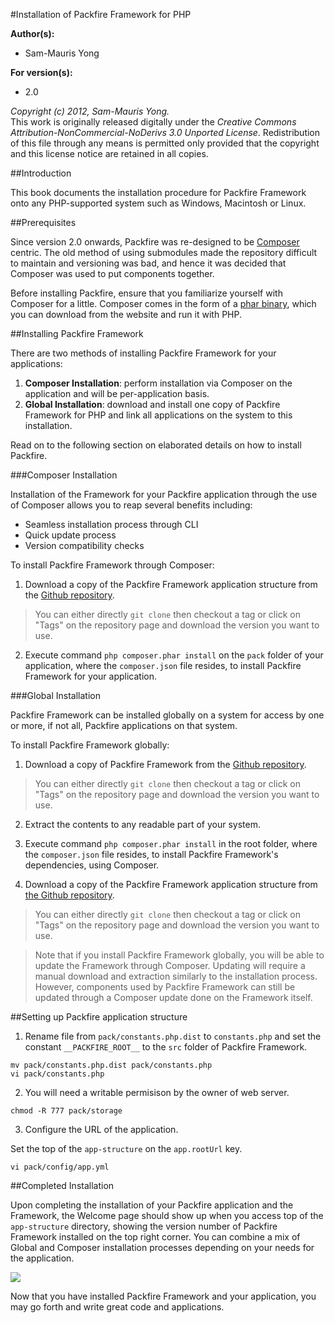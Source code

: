 #Installation of Packfire Framework for PHP

**Author(s):**

- Sam-Mauris Yong

**For version(s):**

 - 2.0


*Copyright (c) 2012, Sam-Mauris Yong.*  
This work is originally released digitally under the *Creative Commons Attribution-NonCommercial-NoDerivs 3.0 Unported License*. Redistribution of this file through any means is permitted only provided that the copyright and this license notice are retained in all copies. 

##Introduction

This book documents the installation procedure for Packfire Framework onto any PHP-supported system such as Windows, Macintosh or Linux. 

##Prerequisites

Since version 2.0 onwards, Packfire was re-designed to be [Composer](http://getcomposer.org) centric. The old method of using submodules made the repository difficult to maintain and versioning was bad, and hence it was decided that Composer was used to put components together.

Before installing Packfire, ensure that you familiarize yourself with Composer for a little. Composer comes in the form of a [phar binary](http://php.net/manual/en/intro.phar.php), which you can download from the website and run it with PHP. 

##Installing Packfire Framework

There are two methods of installing Packfire Framework for your applications:

1. **Composer Installation**: perform installation via Composer on the application and will be per-application basis.
2. **Global Installation**: download and install one copy of Packfire Framework for PHP and link all applications on the system to this installation.

Read on to the following section on elaborated details on how to install Packfire.

###Composer Installation

Installation of the Framework for your Packfire application through the use of Composer allows you to reap several benefits including:

- Seamless installation process through CLI
- Quick update process
- Version compatibility checks

To install Packfire Framework through Composer:

1. Download a copy of the Packfire Framework application structure from the [Github repository](https://github.com/packfire/app-structure).
  > You can either directly `git clone` then checkout a tag or click on "Tags" on the repository page and download the version you want to use.

2. Execute command `php composer.phar install` on the `pack` folder of your application, where the `composer.json` file resides, to install Packfire Framework for your application.

###Global Installation

Packfire Framework can be installed globally on a system for access by one or more, if not all, Packfire applications on that system.

To install Packfire Framework globally:

1. Download a copy of Packfire Framework from the [Github repository](https://github.com/packfire/packfire-framework).
  > You can either directly `git clone` then checkout a tag or click on "Tags" on the repository page and download the version you want to use.

2. Extract the contents to any readable part of your system. 

3. Execute command `php composer.phar install` in the root folder, where the `composer.json` file resides, to install Packfire Framework's dependencies, using Composer. 

4. Download a copy of the Packfire Framework application structure from [the Github repository](https://github.com/packfire/app-structure).
  > You can either directly `git clone` then checkout a tag or click on "Tags" on the repository page and download the version you want to use.

> Note that if you install Packfire Framework globally, you will be able to update the Framework through Composer. Updating will require a manual download and extraction similarly to the installation process. However, components used by Packfire Framework can still be updated through a Composer update done on the Framework itself. 


##Setting up Packfire application structure

1. Rename file from `pack/constants.php.dist` to `constants.php` and set the constant `__PACKFIRE_ROOT__` to the `src` folder of Packfire Framework.

```
mv pack/constants.php.dist pack/constants.php
vi pack/constants.php
```


2. You will need a writable permisison by the owner of web server.

```
chmod -R 777 pack/storage
```


3. Configure the URL of the application.

Set the top of the `app-structure` on the `app.rootUrl` key.

```
vi pack/config/app.yml
```


##Completed Installation


Upon completing the installation of your Packfire application and the Framework, the Welcome page should show up when you access top of the `app-structure` directory, showing the version number of Packfire Framework installed on the top right corner. You can combine a mix of Global and Composer installation processes depending on your needs for the application.

![](http://i.imgur.com/CVoxh.png)

Now that you have installed Packfire Framework and your application, you may go forth and write great code and applications.
